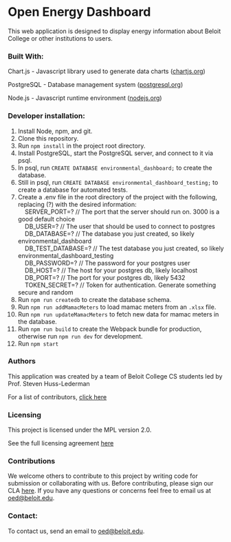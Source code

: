# Open Energy Dashboard #

This web application is designed to display energy information about Beloit College or other institutions to users.

### Built With: ###
Chart.js - Javascript library used to generate data charts ([chartjs.org](http://www.chartjs.org))

PostgreSQL - Database management system ([postgresql.org](https://www.postgresql.org))

Node.js - Javascript runtime environment ([nodejs.org](https://nodejs.org/en/))

### Developer installation: ###

1. Install Node, npm, and git.
1. Clone this repository.
1. Run ```npm install``` in the project root directory.
1. Install PostgreSQL, start the PostgreSQL server, and connect to it via psql.
1. In psql, run ```CREATE DATABASE environmental_dashboard;``` to create the database.
1. Still in psql, run ```CREATE DATABASE environmental_dashboard_testing;``` to create a database for automated tests.
1. Create a .env file in the root directory of the project with the following, replacing (?) with the desired information: <br>
&nbsp;&nbsp;&nbsp;&nbsp;SERVER_PORT=? // The port that the server should run on. 3000 is a good default choice<br>
&nbsp;&nbsp;&nbsp;&nbsp;DB_USER=? // The user that should be used to connect to postgres<br>
&nbsp;&nbsp;&nbsp;&nbsp;DB_DATABASE=? // The database you just created, so likely environmental_dashboard<br>
&nbsp;&nbsp;&nbsp;&nbsp;DB_TEST_DATABASE=? // The test database you just created, so likely environmental_dashboard_testing<br>
&nbsp;&nbsp;&nbsp;&nbsp;DB_PASSWORD=? // The password for your postgres user<br>
&nbsp;&nbsp;&nbsp;&nbsp;DB_HOST=? // The host for your postgres db, likely localhost<br>
&nbsp;&nbsp;&nbsp;&nbsp;DB_PORT=? // The port for your postgres db, likely 5432<br>
&nbsp;&nbsp;&nbsp;&nbsp;TOKEN_SECRET=? // Token for authentication. Generate something secure and random
1. Run ```npm run createdb``` to create the database schema.
1. Run `npm run addMamacMeters` to load mamac meters from an `.xlsx` file.
1. Run `npm run updateMamacMeters` to fetch new data for mamac meters in the database.
1. Run ```npm run build``` to create the Webpack bundle for production, otherwise run ```npm run dev``` for development.
1. Run ```npm start```

### Authors ###

This application was created by a team of Beloit College CS students led by Prof. Steven Huss-Lederman

For a list of contributors, [click here](https://github.com/beloitcollegecomputerscience/ED-JS/graphs/contributors)

### Licensing ###

This project is licensed under the MPL version 2.0.

See the full licensing agreement [here](https://github.com/beloitcollegecomputerscience/ED-JS/blob/master/License.txt)

### Contributions ###

We welcome others to contribute to this project by writing code for submission or collaborating with us. Before contributing, please sign our CLA [here](https://goo.gl/forms/eSBFPoGA0ycdKtzi2).
If you have any questions or concerns feel free to email us at oed@beloit.edu.
### Contact: ###

To contact us, send an email to oed@beloit.edu.

